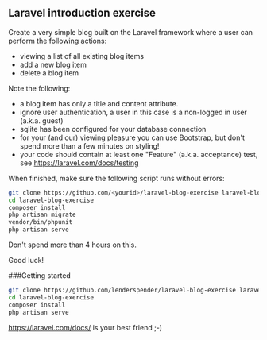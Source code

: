 ## Laravel introduction exercise

Create a very simple blog built on the Laravel framework where a user can perform the following actions:
- viewing a list of all existing blog items
- add a new blog item
- delete a blog item

Note the following:
- a blog item has only a title and content attribute. 
- ignore user authentication, a user in this case is a non-logged in user (a.k.a. guest)
- sqlite has been configured for your database connection
- for your (and our) viewing pleasure you can use Bootstrap, but don't spend more than a few minutes on styling!
- your code should contain at least one "Feature" (a.k.a. acceptance) test, see https://laravel.com/docs/testing

When finished, make sure the following script runs without errors:
```bash
git clone https://github.com/<yourid>/laravel-blog-exercise laravel-blog-exercise
cd laravel-blog-exercise
composer install
php artisan migrate
vendor/bin/phpunit
php artisan serve
```

Don't spend more than 4 hours on this.

Good luck!

###Getting started
```bash
git clone https://github.com/lenderspender/laravel-blog-exercise laravel-blog-exercise
cd laravel-blog-exercise
composer install
php artisan serve
```
https://laravel.com/docs/ is your best friend ;-)